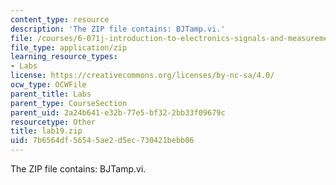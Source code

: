 ```yaml
---
content_type: resource
description: 'The ZIP file contains: BJTamp.vi.'
file: /courses/6-071j-introduction-to-electronics-signals-and-measurement-spring-2006/7b6564df56545ae2d5ec730421bebb06_lab19.zip
file_type: application/zip
learning_resource_types:
- Labs
license: https://creativecommons.org/licenses/by-nc-sa/4.0/
ocw_type: OCWFile
parent_title: Labs
parent_type: CourseSection
parent_uid: 2a24b641-e32b-77e5-bf32-2bb33f09679c
resourcetype: Other
title: lab19.zip
uid: 7b6564df-5654-5ae2-d5ec-730421bebb06
---
```

The ZIP file contains: BJTamp.vi.